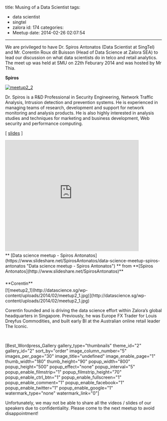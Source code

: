 title: Musing of a Data Scientist
tags:
  - data scientist
  - singtel
  - zalora
id: 174
categories:
  - Meetup
date: 2014-02-26 02:07:54
---

We are privileged to have Dr. Spiros Antonatos (Data Scientist at SingTel) and Mr. Corentin Roux dit Buisson (Head of Data Science at Zalora SEA) to lead our discussion on what data scientists do in telco and retail analytics.
The meet up was held at SMU on 22th Feburary 2014 and was hosted by Mr Thia.

**Spiros**

[![meetup2_2](http://datascience.sg/wp-content/uploads/2014/02/meetup2_2.jpg)](http://datascience.sg/wp-content/uploads/2014/02/meetup2_2.jpg)

Dr. Spiros is a R&amp;D Professional in Security Engineering, Network Traffic Analysis, Intrusion detection and prevention systems. He is experienced in managing teams of research, development and support for network monitoring and analysis products. He is also highly interested in analysis studies and techniques for marketing and business development, Web security and performance computing.

[ [slides](http://www.slideshare.net/SpirosAntonatos/data-science-meetup-spiros-antonatos) ]

<iframe style="border: 1px solid #CCC; border-width: 1px 1px 0; margin-bottom: 5px; max-width: 100%;" src="http://www.slideshare.net/slideshow/embed_code/31571876" height="356" width="427" allowfullscreen="" frameborder="0" marginwidth="0" marginheight="0" scrolling="no"></iframe>
<div style="margin-bottom: 5px;">** [Data science meetup - Spiros Antonatos](https://www.slideshare.net/SpirosAntonatos/data-science-meetup-spiros-antonatos "Data science meetup - Spiros Antonatos") ** from **[Spiros Antonatos](http://www.slideshare.net/SpirosAntonatos)**</div>
&nbsp;
<div style="margin-bottom: 5px;">**Corentin**</div>
[![meetup2_1](http://datascience.sg/wp-content/uploads/2014/02/meetup2_1.jpg)](http://datascience.sg/wp-content/uploads/2014/02/meetup2_1.jpg)

Corentin founded and is driving the data science effort within Zalora’s global headquarters in Singapore. Previously, he was Europe FX Trader for Louis Dreyfus Commodities, and built early BI at the Australian online retail leader The Iconic.

&nbsp;

[Best_Wordpress_Gallery gallery_type="thumbnails" theme_id="2" gallery_id="2" sort_by="order" image_column_number="5" images_per_page="30" image_title="undefined" image_enable_page="1" thumb_width="180" thumb_height="90" popup_width="800" popup_height="500" popup_effect="none" popup_interval="5" popup_enable_filmstrip="1" popup_filmstrip_height="70" popup_enable_ctrl_btn="1" popup_enable_fullscreen="1" popup_enable_comment="1" popup_enable_facebook="1" popup_enable_twitter="1" popup_enable_google="1" watermark_type="none" watermark_link="0"]

Unfortunately, we may not be able to share all the videos / slides of our speakers due to confidentiality. Please come to the next meetup to avoid disappointment!